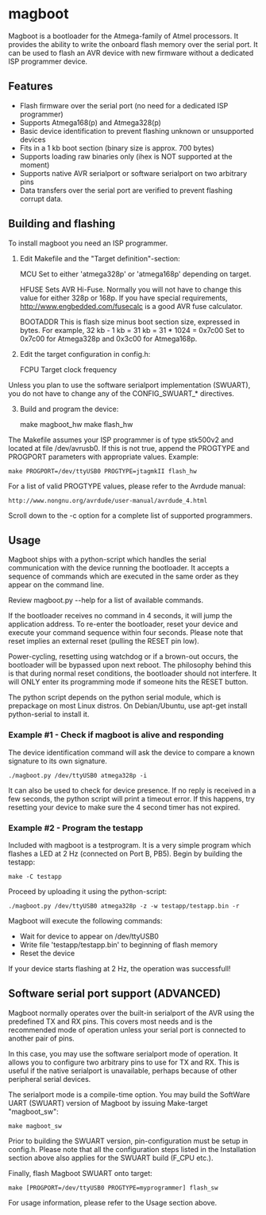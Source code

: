 # magboot
Magboot is a bootloader for the Atmega-family of Atmel processors. It provides
the ability to write the onboard flash memory over the serial port. It can be
used to flash an AVR device with new firmware without a dedicated ISP programmer
device.

## Features
* Flash firmware over the serial port (no need for a dedicated ISP programmer)
* Supports Atmega168(p) and Atmega328(p)
* Basic device identification to prevent flashing unknown or unsupported devices
* Fits in a 1 kb boot section (binary size is approx. 700 bytes)
* Supports loading raw binaries only (ihex is NOT supported at the moment)
* Supports native AVR serialport or software serialport on two arbitrary pins
* Data transfers over the serial port are verified to prevent flashing corrupt
  data.

## Building and flashing
To install magboot you need an ISP programmer.

1) Edit Makefile and the "Target definition"-section:

	MCU			Set to either 'atmega328p' or 'atmega168p' depending on target.

	HFUSE		Sets AVR Hi-Fuse. Normally you will not have to change this
				value for either 328p or 168p. If you have special requirements,
				http://www.engbedded.com/fusecalc is a good AVR fuse calculator.

	BOOTADDR	This is flash size minus boot section size, expressed in bytes.
				For example, 32 kb - 1 kb = 31 kb = 31 * 1024 = 0x7c00
				Set to 0x7c00 for Atmega328p and 0x3c00 for Atmega168p.

2) Edit the target configuration in config.h:

	FCPU		Target clock frequency

Unless you plan to use the software serialport implementation (SWUART), you do
not have to change any of the CONFIG_SWUART_* directives.

3) Build and program the device:

	make magboot_hw
	make flash_hw

The Makefile assumes your ISP programmer is of type stk500v2 and located at file
/dev/avrusb0. If this is not true, append the PROGTYPE and PROGPORT parameters
with appropriate values. Example:

	make PROGPORT=/dev/ttyUSB0 PROGTYPE=jtagmkII flash_hw

For a list of valid PROGTYPE values, please refer to the Avrdude manual:

	http://www.nongnu.org/avrdude/user-manual/avrdude_4.html

Scroll down to the -c option for a complete list of supported programmers.

## Usage
Magboot ships with a python-script which handles the serial communication with
the device running the bootloader. It accepts a sequence of commands which are
executed in the same order as they appear on the command line.

Review magboot.py --help for a list of available commands.

If the bootloader receives no command in 4 seconds, it will jump the application
address. To re-enter the bootloader, reset your device and execute your command
sequence within four seconds. Please note that reset implies an external reset
(pulling the RESET pin low).

Power-cycling, resetting using watchdog or if a brown-out occurs, the bootloader
will be bypassed upon next reboot. The philosophy behind this is that during
normal reset conditions, the bootloader should not interfere. It will ONLY enter
its programming mode if someone hits the RESET button.

The python script depends on the python serial module, which is prepackage on
most Linux distros. On Debian/Ubuntu, use apt-get install python-serial to
install it.

### Example #1 - Check if magboot is alive and responding
The device identification command will ask the device to compare a known
signature to its own signature.

	./magboot.py /dev/ttyUSB0 atmega328p -i

It can also be used to check for device presence. If no reply is received in
a few seconds, the python script will print a timeout error. If this happens,
try resetting your device to make sure the 4 second timer has not expired.

### Example #2 - Program the testapp
Included with magboot is a testprogram. It is a very simple program which
flashes a LED at 2 Hz (connected on Port B, PB5). Begin by building the testapp:

	make -C testapp

Proceed by uploading it using the python-script:

	./magboot.py /dev/ttyUSB0 atmega328p -z -w testapp/testapp.bin -r

Magboot will execute the following commands:
- Wait for device to appear on /dev/ttyUSB0
- Write file 'testapp/testapp.bin' to beginning of flash memory
- Reset the device

If your device starts flashing at 2 Hz, the operation was successfull!

## Software serial port support (ADVANCED)
Magboot normally operates over the built-in serialport of the AVR using the
predefined TX and RX pins. This covers most needs and is the recommended mode of
operation unless your serial port is connected to another pair of pins.

In this case, you may use the software serialport mode of operation. It allows
you to configure two arbitrary pins to use for TX and RX. This is useful if the
native serialport is unavailable, perhaps because of other peripheral serial
devices.

The serialport mode is a compile-time option. You may build the SoftWare UART
(SWUART) version of Magboot by issuing Make-target "magboot_sw":

	make magboot_sw

Prior to building the SWUART version, pin-configuration must be setup in
config.h. Please note that all the configuration steps listed in the
Installation section above also applies for the SWUART build (F_CPU etc.).

Finally, flash Magboot SWUART onto target:

	make [PROGPORT=/dev/ttyUSB0 PROGTYPE=myprogrammer] flash_sw

For usage information, please refer to the Usage section above.
